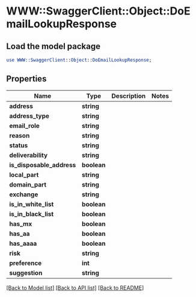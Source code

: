 # WWW::SwaggerClient::Object::DoEmailLookupResponse

## Load the model package
```perl
use WWW::SwaggerClient::Object::DoEmailLookupResponse;
```

## Properties
Name | Type | Description | Notes
------------ | ------------- | ------------- | -------------
**address** | **string** |  | 
**address_type** | **string** |  | 
**email_role** | **string** |  | 
**reason** | **string** |  | 
**status** | **string** |  | 
**deliverability** | **string** |  | 
**is_disposable_address** | **boolean** |  | 
**local_part** | **string** |  | 
**domain_part** | **string** |  | 
**exchange** | **string** |  | 
**is_in_white_list** | **boolean** |  | 
**is_in_black_list** | **boolean** |  | 
**has_mx** | **boolean** |  | 
**has_aa** | **boolean** |  | 
**has_aaaa** | **boolean** |  | 
**risk** | **string** |  | 
**preference** | **int** |  | 
**suggestion** | **string** |  | 

[[Back to Model list]](../README.md#documentation-for-models) [[Back to API list]](../README.md#documentation-for-api-endpoints) [[Back to README]](../README.md)


